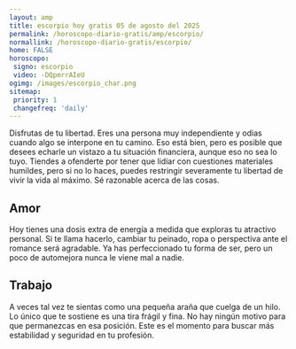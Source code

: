 ```yaml
---
layout: amp
title: escorpio hoy gratis 05 de agosto del 2025 
permalink: /horoscopo-diario-gratis/amp/escorpio/
normallink: /horoscopo-diario-gratis/escorpio/
home: FALSE
horoscopo:
 signo: escorpio
 video: -DQpmrrAIeU
ogimg: /images/escorpio_char.png
sitemap:
 priority: 1
 changefreq: 'daily'
---
```



Disfrutas de tu libertad. Eres una persona muy independiente y odias cuando algo se interpone en tu camino. Eso está bien, pero es posible que desees echarle un vistazo a tu situación financiera, aunque eso no sea lo tuyo. Tiendes a ofenderte por tener que lidiar con cuestiones materiales humildes, pero si no lo haces, puedes restringir severamente tu libertad de vivir la vida al máximo. Sé razonable acerca de las cosas.

## Amor

Hoy tienes una dosis extra de energía a medida que exploras tu atractivo personal. Si te llama hacerlo, cambiar tu peinado, ropa o perspectiva ante el romance será agradable. Ya has perfeccionado tu forma de ser, pero un poco de automejora nunca le viene mal a nadie.

## Trabajo

A veces tal vez te sientas como una pequeña araña que cuelga de un hilo. Lo único que te sostiene es una tira frágil y fina. No hay ningún motivo para que permanezcas en esa posición. Este es el momento para buscar más estabilidad y seguridad en tu profesión.